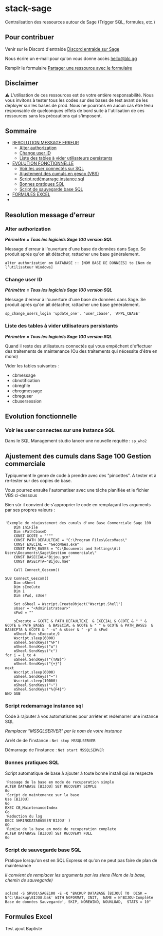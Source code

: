 # stack-sage
Centralisation des ressources autour de Sage (Trigger SQL, formules, etc.)

## Pour contribuer
Venir sur le Discord d'entraide <a href="https://bit.ly/blccommu">Discord entraide sur Sage</a>

Nous écrire un e-mail pour qu'on vous donne accès hello@blc.gg

Remplir le formulaire <a href="https://forms.gle/tidQi3sj7Tq1bjMi9"> Partager une ressource avec le formulaire</a>

## Disclaimer
:warning: L'utilisation de ces ressources est de votre entière responsabilité.
Nous vous invitons à tester tous les codes sur des bases de test avant de les déployer sur les bases de prod.
Nous ne pourrons en aucun cas être tenu responsable de quelconques effets de bord suite à l'utilisation de ces ressources sans les précautions qui s'imposent.

## Sommaire
<ul>
 	<li><a href="https://github.com/blc-conseil/stack-sage/blob/main/README.md#resolution-message-derreur">RESOLUTION MESSAGE ERREUR</a>
<ul>
 	<li><a href="https://github.com/blc-conseil/stack-sage/blob/main/README.md#alter-authorization">Alter authorization</a>
 	<li><a href="https://github.com/blc-conseil/stack-sage/blob/main/README.md#change-user-id">Change user ID</a>
  <li><a href="https://github.com/blc-conseil/stack-sage/blob/main/README.md#liste-des-tables-à-vider-utilisateurs-persistants">Liste des tables à vider utilisateurs persistants</a>
</ul>
</li>
 	<li><a href="https://github.com/blc-conseil/stack-sage/blob/main/README.md#evolution-fonctionnelle">EVOLUTION FONCTIONNELLE</a>
<ul>
  <li><a href="https://github.com/blc-conseil/stack-sage/blob/main/README.md#voir-les-user-connectes-sur-une-instance-sql">Voir les user connectés sur SQL</a>
  <li><a href="https://github.com/blc-conseil/stack-sage/blob/main/README.md#ajustement-des-cumuls-dans-Sage-100-gestion-commerciale">Ajustement des cumuls en gesco (VBS)</a> 
  <li><a href="https://github.com/blc-conseil/stack-sage/blob/main/README.md#script-redemarrage-instance-sql">Script redémarrage instance sql</a>
   <li><a href="https://github.com/blc-conseil/stack-sage/blob/main/README.md#bonnes-pratiques-sql">Bonnes pratiques SQL</a>
   <li><a href="https://github.com/blc-conseil/stack-sage/blob/main/README.md#script-de-sauvegarde-base-sql">Script de sauvegarde base SQL</a> 
</ul>   
 	<li><a href="https://github.com/blc-conseil/stack-sage/blob/main/README.md#formules-excel">FORMULES EXCEL</a>
 	<li></li>
</ul>

## Resolution message d'erreur

### Alter authorization

***Périmètre = Tous les logiciels Sage 100 version SQL***

Message d'erreur à l'ouverture d'une base de données dans Sage.
Se produit après qu'on ait détacher, rattacher une base généralement.

`alter authorization on DATABASE :: [NOM BASE DE DONNEES] to [Nom de l’utilisateur Windows]`

### Change user ID

***Périmètre = Tous les logiciels Sage 100 version SQL***

Message d'erreur à l'ouverture d'une base de données dans Sage.
Se produit après qu'on ait détacher, rattacher une base généralement.

`sp_change_users_login 'update_one', 'user_cbase', 'APPL_CBASE'`

### Liste des tables à vider utilisateurs persistants

***Périmètre = Tous les logiciels Sage 100 version SQL***

Quand il reste des utilisateurs connectés qui vous empêchent d'effectuer des traitements de maintenance (Ou des traitements qui nécessite d'être en mono)

Vider les tables suivantes :
-	cbmessage
-	cbnotification
-	cbregfile
-	cbregmessage
-	cbreguser
-	cbusersession


## Evolution fonctionnelle

### Voir les user connectes sur une instance SQL
Dans le SQL Management studio lancer une nouvelle requête :
`sp_who2`

## Ajustement des cumuls dans Sage 100 Gestion commerciale
Typiquement le genre de code à prendre avec des "pincettes".
A tester et à re-tester sur des copies de base.

Vous pourrez ensuite l'automatiser avec une tâche planifiée et le fichier VBS ci-dessous

Bien sûr il convient de s'approprier le code en remplaçant les arguments par ses propres valeurs :

```

'Exemple de réajustement des cumuls d'une Base Commerciale Sage 100
    Dim IniFile  
    Dim sPathCbaseD
    CONST GCOTE = """"
    CONST PATH_DEFAULTEXE = "C:\Program Files\GecoMaes\"
    CONST EXECIAL = "GecoMaes.exe"
    CONST PATH_BASES = "C:\Documents and Settings\All Users\Documents\Sage\Gestion commerciale\"
    CONST BASECIAL="Bijou.gcm"
    CONST BASECPTA="Bijou.mae"
   
    Call Connect_Gescom()

SUB Connect_Gescom()
    Dim oSheel
    Dim sExeCute
    Dim i
    Dim sPwd, sUser

    Set oSheel = Wscript.CreateObject("Wscript.Shell")
    sUser = "<Administrateur>"
    sPwd = ""
    
    sExecute = GCOTE & PATH_DEFAULTEXE  & EXECIAL & GCOTE & " " & GCOTE & PATH_BASES  & BASECIAL & GCOTE & " " & GCOTE & PATH_BASES  & BASECPTA & GCOTE & " -u" & sUser & " -p" & sPwd
    oSheel.Run sExecute,9
    Wscript.sleep(6000)
    oSheel.SendKeys("%F")   
    oSheel.SendKeys("u")
    oSheel.SendKeys("c")
for i = 1 to 4
    oSheel.SendKeys("{TAB}")
    oSheel.SendKeys("{+}")
next
    Wscript.sleep(6000)
    oSheel.SendKeys("~")
    Wscript.sleep(10000)
    oSheel.SendKeys("~")
    oSheel.SendKeys("%{F4}")
END SUB

```
### Script redemarrage instance sql
Code à rajouter à vos automatismes pour arrêter et redémarrer une instance SQL

_Remplacer "MSSQLSERVER" par le nom de votre instance_

Arrêt de de l'instance :
`Net stop MSSQLSERVER`

Démarrage de l'instance :
`Net start MSSQLSERVER`

### Bonnes pratiques SQL

Script automatique de base à ajouter à toute bonne install qui se respecte

```
'Passage de la base en mode de recuperation simple
ALTER DATABASE [BIJOU] SET RECOVERY SIMPLE
Go
'Script de maintenance sur la base
Use [BIJOU]
Go
EXEC CB_MaintenanceIndex
Go
'Reduction du log
DBCC SHRINKDATABASE(N'BIJOU' )
GO
'Remise de la base en mode de recuperation complete
ALTER DATABASE [BIJOU] SET RECOVERY FULL
Go
```
### Script de sauvegarde base SQL

Pratique lorsqu'on est en SQL Express et qu'on ne peut pas faire de plan de maintenance

_Il convient de remplacer les arguments par les siens (Nom de la base, chemin de sauvegarde)_

```

sqlcmd -S SRV01\SAGE100 -E -Q "BACKUP DATABASE [BIJOU] TO  DISK = N'C:\Backup\BIJOU.bak' WITH NOFORMAT, INIT,  NAME = N'BIJOU-Complète Base de données Sauvegarde', SKIP, NOREWIND, NOUNLOAD,  STATS = 10"

```

## Formules Excel
Test ajout Baptiste
